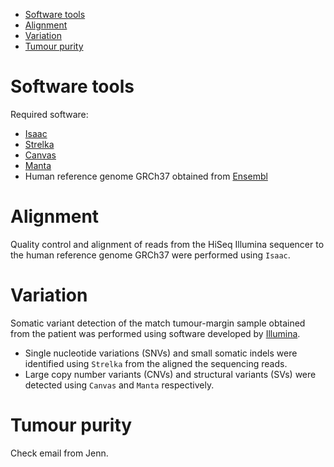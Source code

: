 <!-- MarkdownTOC -->

- [Software tools](#software-tools)
- [Alignment](#alignment)
- [Variation](#variation)
- [Tumour purity](#tumour-purity)

<!-- /MarkdownTOC -->

Software tools
==============

Required software:

* [Isaac](http://bioinformatics.oxfordjournals.org/content/29/16/2041.long)
* [Strelka](http://bioinformatics.oxfordjournals.org/content/28/14/1811.long)
* [Canvas](http://bioinformatics.oxfordjournals.org/content/32/15/2375.long)
* [Manta](http://bioinformatics.oxfordjournals.org/content/32/8/1220.long)
* Human reference genome GRCh37 obtained from [Ensembl](http://www.ensembl.org/info/data/ftp/index.html)


Alignment
=========

Quality control and alignment of reads from the HiSeq Illumina sequencer to the human reference genome GRCh37 were performed using `Isaac`. 


Variation
=========

Somatic variant detection of the match tumour-margin sample obtained from the patient was performed using software developed by [Illumina](http://www.illumina.com/informatics/research.html). 

* Single nucleotide variations (SNVs) and small somatic indels were identified using `Strelka` from the aligned the sequencing reads.
* Large copy number variants (CNVs) and structural variants (SVs) were detected using `Canvas` and `Manta` respectively.


Tumour purity
=============

Check email from Jenn.


